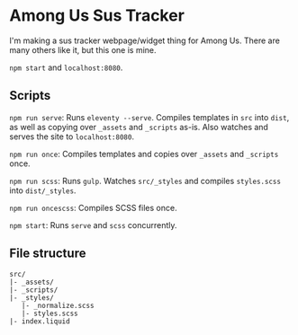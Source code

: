 # Among Us Sus Tracker

I'm making a sus tracker webpage/widget thing for Among Us. There are many others like it, but this one is mine.

`npm start` and `localhost:8080`.

## Scripts

`npm run serve`: Runs `eleventy --serve`. Compiles templates in `src` into `dist`, as well as copying over `_assets` and `_scripts` as-is. Also watches and serves the site to `localhost:8080`.

`npm run once`: Compiles templates and copies over `_assets` and `_scripts` once.

`npm run scss`: Runs `gulp`. Watches `src/_styles` and compiles `styles.scss` into `dist/_styles`.

`npm run oncescss`: Compiles SCSS files once.

`npm start`: Runs `serve` and `scss` concurrently.

## File structure

```
src/
|- _assets/
|- _scripts/
|- _styles/
   |- _normalize.scss
   |- styles.scss
|- index.liquid
```